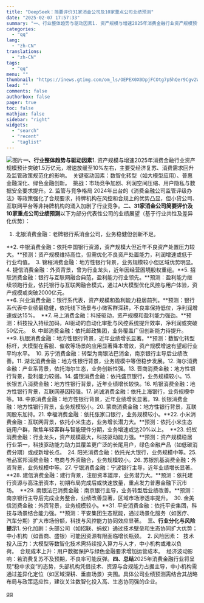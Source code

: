 ```yaml
---
title: "DeepSeek：简要评价31家消金公司及10家重点公司业绩预测"
date: "2025-02-07 17:57:33"
summary: "一、行业整体趋势与驱动因素1. 资产规模与增速2025年消费金融行业资产规模预计突破1.5万亿元，增..."
categories:
  - "qq"
lang:
  - "zh-CN"
translations:
  - "zh-CN"
tags:
  - "qq"
menu: ""
thumbnail: "https://inews.gtimg.com/om_ls/OEPEX0X0DpjFCOtg7p5hQer9Cgv2Ws7hNbaizPmFliuWIAA_640360/0"
lead: ""
comments: false
authorbox: false
pager: true
toc: false
mathjax: false
sidebar: "right"
widgets:
  - "search"
  - "recent"
  - "taglist"
---
```


![图片](https://inews.gtimg.com/om_bt/O7kwzuMVEUTCXQoBjDRJl_197EOtpVECG-fpeSLRteATIAA/641)**一、行业整体趋势与驱动因素**1. 资产规模与增速2025年消费金融行业资产规模预计突破1.5万亿元，增速放缓至10%左右，主要受经济复苏、消费需求回升及监管政策规范化的影响。  关键驱动因素：数智化转型（如大模型应用）、普惠金融深化、绿色金融创新。  挑战：市场竞争加剧、利润空间压缩、用户隐私与数据安全要求提升。2. 监管与竞争格局 2024年出台的《消费金融公司监管评级办法》等政策强化了合规要求，持牌机构在风控和合规上的优势凸显，但小贷公司、互联网平台等非持牌机构的涌入加剧了行业竞争。**二、31家消金公司简要评价及10家重点公司业绩预测**以下为部分代表性公司的业绩展望（基于行业共性及差异化优势）：

1. 北银消费金融：老牌银行系消金公司，业务稳健但创新不足。

**2. 中银消费金融：依托中国银行资源，资产规模大但近年不良资产处置压力较大。**预测：资产规模维持高位，但需优化不良资产处置能力，利润增速或低于行业均值。  3. 锦程消费金融：地方性银行背景，业务规模较小但区域优势明显。4. 捷信消费金融：外资背景，曾为行业龙头，近年因经营困境股权重组。**5. 招联消费金融：银行与互联网融合典范，盈利能力行业领先。**预测：盈利能力继续领跑行业，依托银行与互联网融合模式，通过AI大模型优化风控与用户体验，资产规模或突破2000亿元。   
**6. 兴业消费金融：银行系代表，资产规模和盈利能力稳居前列。**预测：银行系代表中业绩最稳健，依托线下场景与小微客群深耕，不良率保持低位，净利润增速或达15%。  **7. 马上消费金融：科技驱动，资产规模和盈利能力强劲。**预测：科技投入持续加码，AI驱动的自动化审批与风控系统提升效率，净利润或突破50亿元。  8. 中邮消费金融：依托邮政集团，业务覆盖广但创新能力待提升。**9. 杭银消费金融：地方性银行背景，近年业绩增长显著。**预测：数智化转型标杆，大模型在客服、催收等场景的应用显著降本增效，资产规模增速有望超行业平均水平。  10. 苏宁消费金融：转型为南银法巴消金，南京银行主导后业绩改善。11. 湖北消费金融：地方性银行背景，业务规模中等但稳步发展。12. 海尔消费金融：产业系背景，依托海尔生态，业务创新性强。13. 晋商消费金融：地方性银行背景，盈利能力较弱。14. 盛银消费金融：依托盛京银行，业务规模较小。15. 长银五八消费金融：地方性银行背景，近年业绩增长较快。16. 哈银消费金融：地方性银行背景，互联网基因较强。17. 尚诚消费金融：依托上海银行，业务规模中等。18. 中原消费金融：地方性银行背景，近年业绩增长显著。19. 长银消费金融：地方性银行背景，业务规模较小。20. 蒙商消费金融：地方性银行背景，互联网股东加持。21. 幸福消费金融：依托张家口银行，业务规模较小。**22. 小米消费金融：互联网背景，依托小米生态，业务增长潜力大。**预测：依托小米生态链用户群，聚焦年轻客群与智能硬件分期，业务增速或达20%以上。  **23. 蚂蚁消费金融：行业龙头，资产规模最大，科技驱动能力强。**预测：资产规模稳居行业第一，科技驱动能力助力其覆盖更广泛的长尾用户，绿色金融产品（如低碳消费分期）或成新增长点。  24. 阳光消费金融：依托光大银行，业务规模中等。25. 唯品富邦消费金融：电商与外资融合，业务规模较小。26. 苏银凯基消费金融：外资背景，业务规模中等。27. 宁银消费金融：宁波银行主导，近年业绩增长显著。**28. 建信消费金融：建行背景，注册资本雄厚，业务潜力大。**预测：依托建行资源与高注册资本，初期布局完成后或快速放量，重点发力普惠金融下沉市场。  **29. 南银法巴消费金融：南京银行主导，业务转型后业绩改善。**预测：南京银行主导后完成业务整合，业绩改善显著，区域市场渗透率提升。  30. 金美信消费金融：外资背景，业务规模较小。**31. 平安消费金融：依托平安集团，科技与场景结合能力强。**预测：平安集团生态赋能，通过场景化服务（如医疗、汽车分期）扩大市场份额，科技与风控能力协同效应显著。  **三、行业分化与风险提示**1. 分化加剧：头部公司（如招联、蚂蚁）通过技术壁垒和生态协同扩大优势；中小机构（如晋商、盛银）可能因资源有限面临增长瓶颈。  2. 风险因素：  技术投入压力：大模型等数智化技术需持续投入算力与人才，中小机构或难以负荷。  合规成本上升：用户数据保护与绿色金融要求增加运营成本。  经济波动影响：若消费复苏不及预期，不良率可能反弹。**四、总结**2025年消费金融行业将呈现“稳中求变”的态势，头部机构凭借技术、资源与合规能力占据主导，中小机构需通过差异化定位（如区域深耕、垂直场景）突围。具体公司业绩预测需结合其战略布局与政策适应性，建议关注数智化投入高、生态协同强的企业。

[qq](https://new.qq.com/rain/a/20250207A0788H00)
